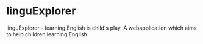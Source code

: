 # linguExplorer
linguExplorer - learning English is child's play. A webapplication which aims to help children learning English
